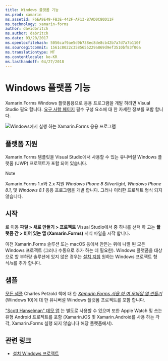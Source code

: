 ```yaml
---
title: Windows 플랫폼 기능
ms.prod: xamarin
ms.assetid: F6EA9E49-FB3E-442F-AF13-B7AD0C80D11F
ms.technology: xamarin-forms
author: davidbritch
ms.author: dabritch
ms.date: 03/20/2017
ms.openlocfilehash: 5056caf9ae5d9b738ec8de8cb42b7a7d7a7b110f
ms.sourcegitcommit: 1561c8022c3585655229a869d9ef3510bf83f00a
ms.translationtype: MT
ms.contentlocale: ko-KR
ms.lasthandoff: 04/27/2018
---
```

# <a name="windows-platform-features"></a>Windows 플랫폼 기능

Xamarin.Forms Windows 플랫폼용으로 응용 프로그램을 개발 하려면 Visual Studio 필요 합니다. [요구 사항 페이지](~/xamarin-forms/get-started/installation.md) 필수 구성 요소에 대 한 자세한 정보를 포함 합니다.

![](images/allhanselman.png "Windows에서 실행 하는 Xamarin.Forms 응용 프로그램")

## <a name="platform-support"></a>플랫폼 지원

Xamarin.Forms 템플릿을 Visual Studio에서 사용할 수 있는 유니버설 Windows 플랫폼 (UWP) 프로젝트가 포함 되어 있습니다.

> [!NOTE]
> Xamarin.Forms 1.x와 2.x 지원 _Windows Phone 8 Silverlight_, _Windows Phone 8.1_, 및 _Windows 8.1_ 응용 프로그램을 개발 합니다. 그러나 이러한 프로젝트 형식 되지 않습니다.

## <a name="getting-started"></a>시작

로 이동 **파일 > 새로 만들기 > 프로젝트** Visual Studio에서 중 하나를 선택 하 고는 **플랫폼 간 > 비어 있는 앱 (Xamarin.Forms)** 서식 파일을 시작 합니다.

이전 Xamarin.Forms 솔루션 또는 macOS 등에서 만든는 위에 나열 된 모든 Windows 프로젝트 (그러나 수동으로 추가 하는 데 필요한).
Windows 플랫폼을 대상으로 할 부하량 솔루션에 있지 않은 경우는 [설치 지침](installation/index.md) 원하는 Windows 프로젝트 형식/s를 추가 합니다.

## <a name="samples"></a>샘플

[모든 샘플](https://github.com/xamarin/xamarin-forms-book-preview-2) Charles Petzold 책에 대 한 [ *Xamarin.Forms 사용 하 여 모바일 앱 만들기* ](~/xamarin-forms/creating-mobile-apps-xamarin-forms/index.md) (Windows 10)에 대 한 유니버설 Windows 플랫폼 프로젝트를 포함 합니다.

["Scott Hanselman" 데모 앱](https://github.com/jamesmontemagno/Hanselman.Forms) 는 별도로 사용할 수 있으며 또한 Apple Watch 및 쓰는 유형 Android 프로젝트를 포함 (Xamarin.iOS 및 Xamarin.Android를 사용 하는 각각, Xamarin.Forms 실행 되지 않습니다 해당 플랫폼에서).

## <a name="related-links"></a>관련 링크

- [설치 Windows 프로젝트](~/xamarin-forms/platform/windows/installation/index.md)

